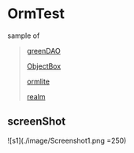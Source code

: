 # OrmTest
sample of 
> [greenDAO](http://greenrobot.org/greendao/)
> 
> [ObjectBox](http://objectbox.io/documentation/introduction/)
> 
> [ormlite](http://ormlite.com/)
> 
> [realm](https://realm.io/)

## screenShot 
![s1](./image/Screenshot1.png =250)
